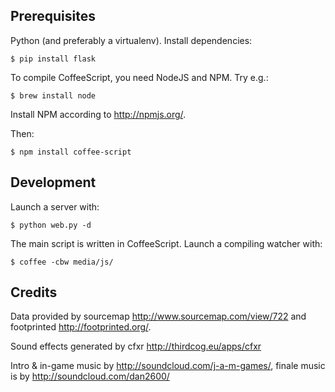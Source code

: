 
## Prerequisites

Python (and preferably a virtualenv). Install dependencies:

    $ pip install flask

To compile CoffeeScript, you need NodeJS and NPM. Try e.g.:

    $ brew install node

Install NPM according to <http://npmjs.org/>.

Then:

    $ npm install coffee-script

## Development

Launch a server with:

    $ python web.py -d

The main script is written in CoffeeScript. Launch a compiling watcher with:

    $ coffee -cbw media/js/

## Credits

Data provided by sourcemap <http://www.sourcemap.com/view/722> and footprinted <http://footprinted.org/>.

Sound effects generated by cfxr <http://thirdcog.eu/apps/cfxr>

Intro & in-game music by <http://soundcloud.com/j-a-m-games/>, finale music is by <http://soundcloud.com/dan2600/>

